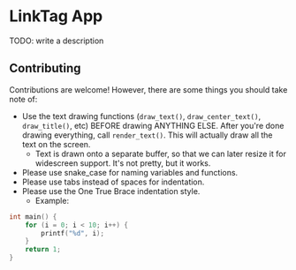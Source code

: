 # LinkTag App

TODO: write a description

## Contributing

Contributions are welcome! However, there are some things you should take note of:
- Use the text drawing functions (`draw_text()`, `draw_center_text()`, `draw_title()`, etc) BEFORE drawing ANYTHING ELSE. After you're done drawing everything, call `render_text()`. This will actually draw all the text on the screen.
  - Text is drawn onto a separate buffer, so that we can later resize it for widescreen support. It's not pretty, but it works.
- Please use snake_case for naming variables and functions.
- Please use tabs instead of spaces for indentation.
- Please use the One True Brace indentation style.
  - Example:
```c
int main() {
    for (i = 0; i < 10; i++) {
        printf("%d", i);
    }
    return 1;
}
```
